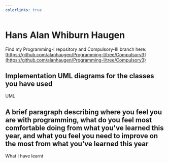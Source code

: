 ```yaml
---
colorlinks: true
---
```


# Hans Alan Whiburn Haugen

Find my Programming-I repository and Compulsory-III branch here: [https://github.com/alanhaugen/Programming-I/tree/Compulsory3](https://github.com/alanhaugen/Programming-I/tree/Compulsory3)

## Implementation UML diagrams for the classes you have used

UML

## A brief paragraph describing where you feel you are with programming, what do you feel most comfortable doing from what you\'ve learned this year, and what you feel you need to improve on the most from what you've learned this year

What I have learnt
